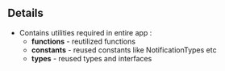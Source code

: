 ## Details

- Contains utilities required in entire app :
  - **functions** - reutilized functions
  - **constants** - reused constants like NotificationTypes etc
  - **types** - reused types and interfaces
